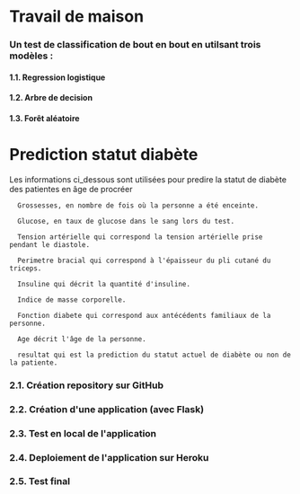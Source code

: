 # Travail de maison

### Un test de classification de bout en bout en utilsant trois modèles :

#### 1.1. Regression logistique
#### 1.2. Arbre de decision
#### 1.3. Forêt aléatoire

# Prediction statut diabète

Les informations ci_dessous sont utilisées pour predire la statut de diabète des patientes en âge de procréer

      Grossesses, en nombre de fois où la personne a été enceinte.

      Glucose, en taux de glucose dans le sang lors du test.

      Tension artérielle qui correspond la tension artérielle prise pendant le diastole.

      Perimetre bracial qui correspond à l'épaisseur du pli cutané du triceps.

      Insuline qui décrit la quantité d'insuline.

      Indice de masse corporelle.

      Fonction diabete qui correspond aux antécédents familiaux de la personne.

      Age décrit l'âge de la personne.

      resultat qui est la prediction du statut actuel de diabète ou non de la patiente.

### 2.1. Création repository sur GitHub
 
### 2.2. Création d'une application (avec Flask)

### 2.3. Test en local de l'application

### 2.4. Deploiement de l'application sur Heroku

### 2.5. Test final
